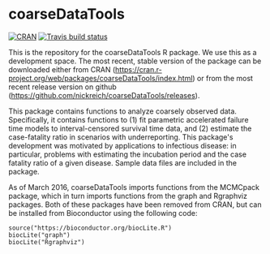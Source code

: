 coarseDataTools
===============

<!-- badges: start -->
[![CRAN](http://cranlogs.r-pkg.org/badges/coarseDataTools)](http://cran.rstudio.com/web/packages/coarseDataTools/index.html)
[![Travis build status](https://travis-ci.org/nickreich/coarseDataTools.svg?branch=master)](https://travis-ci.org/nickreich/coarseDataTools)
<!-- badges: end -->

This is the repository for the coarseDataTools R package. We use this as a development space. The most recent, stable version of the package can be downloaded either from CRAN (https://cran.r-project.org/web/packages/coarseDataTools/index.html) or from the most recent release version on github (https://github.com/nickreich/coarseDataTools/releases).

This package contains functions to analyze coarsely observed data.
    Specifically, it contains functions to (1) fit parametric accelerated
    failure time models to interval-censored survival time data, and (2)
    estimate the case-fatality ratio in scenarios with underreporting.
    This package's development was motivated by applications to infectious
    disease: in particular, problems with estimating the incubation period and
    the case fatality ratio of a given disease. Sample data files are included
    in the package.


As of March 2016, coarseDataTools imports functions from the MCMCpack package, which in turn imports functions from the graph and Rgraphviz packages. Both of these packages have been removed from CRAN, but can be installed from Bioconductor using the following code:

```
source("https://bioconductor.org/biocLite.R")
biocLite("graph")
biocLite("Rgraphviz")
```
